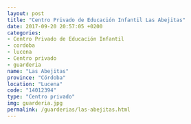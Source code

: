 ```yaml
---
layout: post
title: "Centro Privado de Educación Infantil Las Abejitas"
date: 2017-09-20 20:57:05 +0200
categories:
- Centro Privado de Educación Infantil
- cordoba
- lucena
- Centro privado
- guarderia
name: "Las Abejitas"
province: "Córdoba"
location: "Lucena"
code: "14012394"
type: "Centro privado"
img: guarderia.jpg
permalink: /guarderias/las-abejitas.html
---
```

